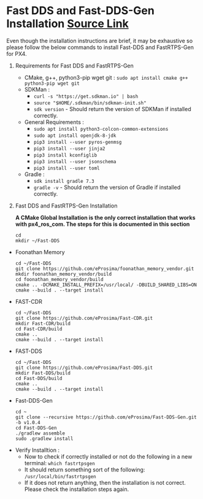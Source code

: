 # Fast DDS and Fast-DDS-Gen Installation [Source Link](https://fast-dds.docs.eprosima.com/en/latest/installation/sources/sources_linux.html)

Even though the installation instructions are brief, it may be exhaustive so please follow the below commands to install Fast-DDS and FastRTPS-Gen for PX4. 

1. Requirements for Fast DDS and FastRTPS-Gen
    - CMake, g++, python3-pip wget git : `sudo apt install cmake g++ python3-pip wget git`
    - SDKMan : 
      - `curl -s "https://get.sdkman.io" | bash`  
      - `source "$HOME/.sdkman/bin/sdkman-init.sh"`  
      - `sdk version` - Should return the version of SDKMan if installed correctly.
   - General Requirements : 
     - `sudo apt install python3-colcon-common-extensions`
     - `sudo apt install openjdk-8-jdk`
     - `pip3 install --user pyros-genmsg`
     - `pip3 install --user jinja2`
     - `pip3 install kconfiglib`
     - `pip3 install --user jsonschema`
     - `pip3 install --user toml`
   - Gradle :
       - `sdk install gradle 7.3`
       - `gradle -v` - Should return the version of Gradle if installed correctly.

2. Fast DDS and FastRTPS-Gen Installation

   **A CMake Global Installation is the only correct installation that works with px4_ros_com. The steps for this is documented in this section**

   ```
   cd 
   mkdir ~/Fast-DDS
   ```
- Foonathan Memory
   ```
   cd ~/Fast-DDS
   git clone https://github.com/eProsima/foonathan_memory_vendor.git
   mkdir foonathan_memory_vendor/build
   cd foonathan_memory_vendor/build
   cmake .. -DCMAKE_INSTALL_PREFIX=/usr/local/ -DBUILD_SHARED_LIBS=ON
   cmake --build . --target install
   ```
- FAST-CDR
   ```
   cd ~/Fast-DDS
   git clone https://github.com/eProsima/Fast-CDR.git
   mkdir Fast-CDR/build
   cd Fast-CDR/build
   cmake ..
   cmake --build . --target install
   ```
- FAST-DDS
   ```
   cd ~/Fast-DDS
   git clone https://github.com/eProsima/Fast-DDS.git
   mkdir Fast-DDS/build
   cd Fast-DDS/build
   cmake ..
   cmake --build . --target install
   ```
- Fast-DDS-Gen
   ```
   cd ~
   git clone --recursive https://github.com/eProsima/Fast-DDS-Gen.git -b v1.0.4
   cd Fast-DDS-Gen
   ./gradlew assemble
   sudo .gradlew install
   ```
- Verify Installtion : 
  - Now to check if correctly installed or not do the following in a new terminal:
   `which fastrtpsgen`
  - It should return something sort of the following: `/usr/local/bin/fastrtpsgen`
  - If it does not return anything, then the installation is not correct. Please check the installation steps again.
